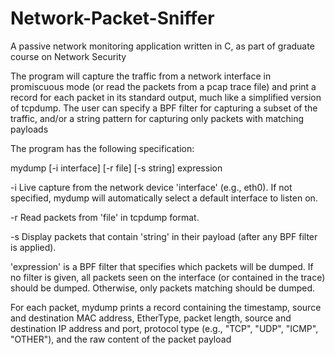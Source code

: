 # Network-Packet-Sniffer
A passive network monitoring application written in C, as part of graduate course on Network Security

The program will capture the traffic from a network interface in promiscuous mode (or read the packets from a pcap trace file) and print a record for each packet in its standard output, much like a simplified version of tcpdump. The user can specify a BPF filter for capturing a subset of the traffic, and/or a string pattern for capturing only packets with matching payloads

The program has the following specification:

mydump [-i interface] [-r file] [-s string] expression

-i  Live capture from the network device 'interface' (e.g., eth0). If not
    specified, mydump will automatically select a default interface to
    listen on. 

-r  Read packets from 'file' in tcpdump format.

-s  Display packets that contain 'string' in their payload (after any BPF
    filter is applied). 

'expression' is a BPF filter that specifies which packets will be dumped. If
no filter is given, all packets seen on the interface (or contained in the
trace) should be dumped. Otherwise, only packets matching <expression> should
be dumped.
  
For each packet, mydump prints a record containing the timestamp, source and
destination MAC address, EtherType, packet length, source and destination IP
address and port, protocol type (e.g., "TCP", "UDP", "ICMP", "OTHER"), and the
raw content of the packet payload  
